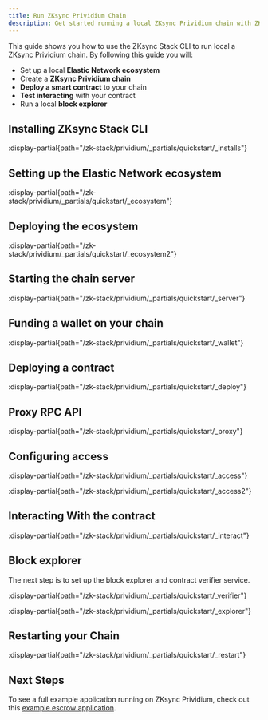 ```yaml
---
title: Run ZKsync Prividium Chain
description: Get started running a local ZKsync Prividium chain with ZKsync Stack.
---
```


This guide shows you how to use the ZKsync Stack CLI to run local a ZKsync Prividium chain.
By following this guide you will:

- Set up a local **Elastic Network ecosystem**
- Create a **ZKsync Prividium chain**
- **Deploy a smart contract** to your chain
- **Test interacting** with your contract
- Run a local **block explorer**

## Installing ZKsync Stack CLI

:display-partial{path="/zk-stack/prividium/_partials/quickstart/_installs"}

## Setting up the Elastic Network ecosystem

:display-partial{path="/zk-stack/prividium/_partials/quickstart/_ecosystem"}

## Deploying the ecosystem

:display-partial{path="/zk-stack/prividium/_partials/quickstart/_ecosystem2"}

## Starting the chain server

:display-partial{path="/zk-stack/prividium/_partials/quickstart/_server"}

## Funding a wallet on your chain

:display-partial{path="/zk-stack/prividium/_partials/quickstart/_wallet"}

## Deploying a contract

:display-partial{path="/zk-stack/prividium/_partials/quickstart/_deploy"}

## Proxy RPC API

:display-partial{path="/zk-stack/prividium/_partials/quickstart/_proxy"}

## Configuring access

:display-partial{path="/zk-stack/prividium/_partials/quickstart/_access"}

:display-partial{path="/zk-stack/prividium/_partials/quickstart/_access2"}

## Interacting With the contract

:display-partial{path="/zk-stack/prividium/_partials/quickstart/_interact"}

## Block explorer

The next step is to set up the block explorer and contract verifier service.

:display-partial{path="/zk-stack/prividium/_partials/quickstart/_verifier"}

:display-partial{path="/zk-stack/prividium/_partials/quickstart/_explorer"}

## Restarting your Chain

:display-partial{path="/zk-stack/prividium/_partials/quickstart/_restart"}

## Next Steps

To see a full example application running on ZKsync Prividium,
check out this [example escrow application](https://github.com/JackHamer09/interop-escrow-double-zero/tree/single-chain-demo).
